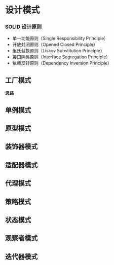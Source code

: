 # 设计模式
### SOLID 设计原则
- 单一功能原则（Single Responsibility Principle）
- 开放封闭原则（Opened Closed Principle）
- 里氏替换原则（Liskov Substitution Principle）
- 接口隔离原则（Interface Segregation Principle）
- 依赖反转原则（Dependency Inversion Principle）
## 工厂模式
**思路**


## 单例模式

## 原型模式

## 装饰器模式

## 适配器模式

## 代理模式

## 策略模式

## 状态模式

## 观察者模式

## 迭代器模式